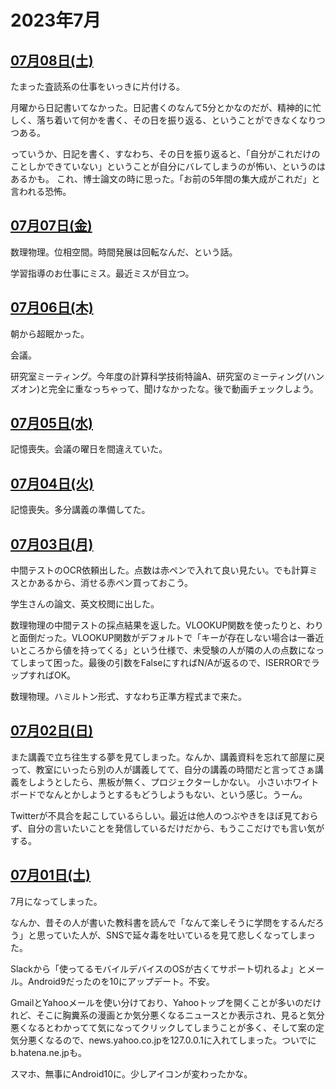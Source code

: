 # 2023年7月

## [07月08日(土)](#08) <a id="08"></a>

たまった査読系の仕事をいっきに片付ける。

月曜から日記書いてなかった。日記書くのなんて5分とかなのだが、精神的に忙しく、落ち着いて何かを書く、その日を振り返る、ということができなくなりつつある。

っていうか、日記を書く、すなわち、その日を振り返ると、「自分がこれだけのことしかできていない」ということが自分にバレてしまうのが怖い、というのはあるかも。
これ、博士論文の時に思った。「お前の5年間の集大成がこれだ」と言われる恐怖。

## [07月07日(金)](#07) <a id="07"></a>

数理物理。位相空間。時間発展は回転なんだ、という話。

学習指導のお仕事にミス。最近ミスが目立つ。

## [07月06日(木)](#06) <a id="06"></a>

朝から超眠かった。

会議。

研究室ミーティング。今年度の計算科学技術特論A、研究室のミーティング(ハンズオン)と完全に重なっちゃって、聞けなかったな。後で動画チェックしよう。

## [07月05日(水)](#05) <a id="05"></a>

記憶喪失。会議の曜日を間違えていた。

## [07月04日(火)](#04) <a id="04"></a>

記憶喪失。多分講義の準備してた。

## [07月03日(月)](#03) <a id="03"></a>

中間テストのOCR依頼出した。点数は赤ペンで入れて良い見たい。でも計算ミスとかあるから、消せる赤ペン買っておこう。

学生さんの論文、英文校閲に出した。

数理物理の中間テストの採点結果を返した。VLOOKUP関数を使ったりと、わりと面倒だった。VLOOKUP関数がデフォルトで「キーが存在しない場合は一番近いところから値を持ってくる」という仕様で、未受験の人が隣の人の点数になってしまって困った。最後の引数をFalseにすればN/Aが返るので、ISERRORでラップすればOK。

数理物理。ハミルトン形式、すなわち正準方程式まで来た。

## [07月02日(日)](#02) <a id="02"></a>

また講義で立ち往生する夢を見てしまった。なんか、講義資料を忘れて部屋に戻って、教室にいったら別の人が講義してて、自分の講義の時間だと言ってさぁ講義をしようとしたら、黒板が無く、プロジェクターしかない。
小さいホワイトボードでなんとかしようとするもどうしようもない、という感じ。うーん。

Twitterが不具合を起こしているらしい。最近は他人のつぶやきをほぼ見ておらず、自分の言いたいことを発信しているだけだから、もうここだけでも言い気がする。

## [07月01日(土)](#01) <a id="01"></a>

7月になってしまった。

なんか、昔その人が書いた教科書を読んで「なんて楽しそうに学問をするんだろう」と思っていた人が、SNSで延々毒を吐いているを見て悲しくなってしまった。

Slackから「使ってるモバイルデバイスのOSが古くてサポート切れるよ」とメール。Android9だったのを10にアップデート。不安。

GmailとYahooメールを使い分けており、Yahooトップを開くことが多いのだけれど、そこに胸糞系の漫画とか気分悪くなるニュースとか表示され、見ると気分悪くなるとわかってて気になってクリックしてしまうことが多く、そして案の定気分悪くなるので、news.yahoo.co.jpを127.0.0.1に入れてしまった。ついでにb.hatena.ne.jpも。

スマホ、無事にAndroid10に。少しアイコンが変わったかな。
